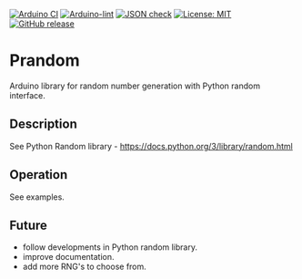 
[![Arduino CI](https://github.com/RobTillaart/Prandom/workflows/Arduino%20CI/badge.svg)](https://github.com/marketplace/actions/arduino_ci)
[![Arduino-lint](https://github.com/RobTillaart/Prandom/actions/workflows/arduino-lint.yml/badge.svg)](https://github.com/RobTillaart/Prandom/actions/workflows/arduino-lint.yml)
[![JSON check](https://github.com/RobTillaart/Prandom/actions/workflows/jsoncheck.yml/badge.svg)](https://github.com/RobTillaart/Prandom/actions/workflows/jsoncheck.yml)
[![License: MIT](https://img.shields.io/badge/license-MIT-green.svg)](https://github.com/RobTillaart/Prandom/blob/master/LICENSE)
[![GitHub release](https://img.shields.io/github/release/RobTillaart/Prandom.svg?maxAge=3600)](https://github.com/RobTillaart/Prandom/releases)


# Prandom

Arduino library for random number generation with Python random interface.


## Description

See Python Random library - https://docs.python.org/3/library/random.html


## Operation

See examples.


## Future

- follow developments in Python random library.
- improve documentation.
- add more RNG's to choose from.


